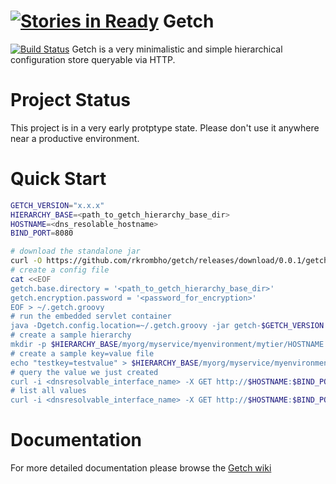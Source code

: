 [![Stories in Ready](https://badge.waffle.io/rkrombho/getch.png?label=ready&title=Ready)](https://waffle.io/rkrombho/getch)
Getch
=====
[![Build Status](https://api.travis-ci.org/rkrombho/getch.png?branch=master)](https://travis-ci.org/rkrombho/getch)
Getch is a very minimalistic and simple hierarchical configuration store queryable via HTTP.

Project Status
==============
This project is in a very early protptype state. Please don't use it anywhere near a productive environment.

Quick Start
===========
```bash
GETCH_VERSION="x.x.x"
HIERARCHY_BASE=<path_to_getch_hierarchy_base_dir>
HOSTNAME=<dns_resolable_hostname>
BIND_PORT=8080

# download the standalone jar
curl -O https://github.com/rkrombho/getch/releases/download/0.0.1/getch-$GETCH_VERSION.jar
# create a config file
cat <<EOF
getch.base.directory = '<path_to_getch_hierarchy_base_dir>'
getch.encryption.password = '<password_for_encryption>'
EOF > ~/.getch.groovy
# run the embedded servlet container
java -Dgetch.config.location=~/.getch.groovy -jar getch-$GETCH_VERSION.jar port=$BIND_PORT host=$HOSTNAME
# create a sample hierarchy 
mkdir -p $HIERARCHY_BASE/myorg/myservice/myenvironment/mytier/HOSTNAME
# create a sample key=value file
echo "testkey=testvalue" > $HIERARCHY_BASE/myorg/myservice/myenvironment/mytier/$HOSTNAME/config.properties
# query the value we just created
curl -i <dnsresolvable_interface_name> -X GET http://$HOSTNAME:$BIND_PORT/getch/testkey
# list all values
curl -i <dnsresolvable_interface_name> -X GET http://$HOSTNAME:$BIND_PORT/getch/list

``` 

Documentation
=============
For more detailed documentation please browse the [Getch wiki](https://github.com/rkrombho/getch/wiki)
